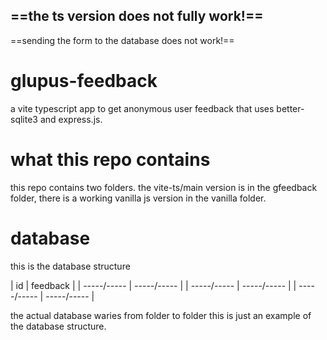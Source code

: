 ## ==the ts version does not fully work!==
 ==sending the form to the database does not work!==

# glupus-feedback

 a vite typescript app to get anonymous user feedback that uses better-sqlite3 and express.js.
 
 # what this repo contains
 
 this repo contains two folders. the vite-ts/main version is in the gfeedback folder, there is a working vanilla js version in the vanilla folder.

 # database

 this is the database structure

 | id | feedback |
 | -----/----- | -----/----- |
 | -----/----- | -----/----- |
 | -----/----- | -----/----- |

 the actual database waries from folder to folder this is just an example of the database structure.